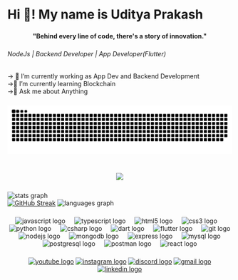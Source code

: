 <h1 align="left">Hi 👋! My name is Uditya Prakash</h1>

###

<h4 align="center">"Behind every line of code, there's a story of innovation."</h4>

###

<h6 align="left">NodeJs | Backend Developer | App Developer(Flutter)</h6>

###

<p align="left">-> 🔭 I’m currently working as App Dev and Backend Development<br>->🌱 I’m currently learning Blockchain<br>->💬 Ask me about Anything</p>

###

<img src="https://raw.githubusercontent.com/udityaprakash/udityaprakash/output/snake.svg" alt="Snake animation" />

###

<br clear="both">

<div align="center">
  <img height="300" src="https://cdn.dribbble.com/users/730703/screenshots/6581243/avento.gif"  />
</div>

###

<div align="left">
  <img src="https://github-readme-stats.vercel.app/api?username=udityaprakash&hide_title=false&hide_rank=false&show_icons=true&include_all_commits=true&count_private=true&disable_animations=false&theme=dracula&locale=en&hide_border=false" height="150" alt="stats graph"  />
<!--   <img src="https://streak-stats.demolab.com?user=udityaprakash&locale=en&mode=daily&theme=dracula&hide_border=false&border_radius=5" height="150" alt="streak graph"  /> -->
<!--   <a href="https://git.io/streak-stats"><img src="https://streak-stats.demolab.com?user=udityaprakash&theme=dark" alt="GitHub Streak" /></a> -->
<!--   <img src="https://streak-stats.demolab.com/?user=udityaprakash&theme=dark" alt="streak graph" height="150"/> -->
<!--   [![GitHub Streak](https://streak-stats.demolab.com?user=udityaprakash)](https://git.io/streak-stats) -->
<!--   <a href="https://streak-stats.demolab.com?user=udityaprakash"><img src="https://streak-stats.demolab.com?user=udityaprakash" alt="GitHub Streak" /></a> -->
  <br> 
  <a href=" https://github-readme-streak-stats.herokuapp.com/?user=udityaprakash&theme=darcula&hide_border=true&background=FFFFFF00"><img src=" https://github-readme-streak-stats.herokuapp.com/?user=udityaprakash&theme=darcula&hide_border=true&background=FFFFFF00" alt="GitHub Streak" /></a>
<!--   [![GitHub Streak](https://streak-stats.demolab.com?user=udityaprakash&theme=dark)](https://git.io/streak-stats) -->
  <img src="https://github-readme-stats.vercel.app/api/top-langs?username=udityaprakash&locale=en&hide_title=false&layout=compact&card_width=320&langs_count=10&theme=gruvbox_light&hide_border=false&custom_title=Stats" height="150" alt="languages graph"  />
</div>

###

<div align="center">
  <img src="https://cdn.jsdelivr.net/gh/devicons/devicon/icons/javascript/javascript-original.svg" height="30" alt="javascript logo"  />
  <img width="12" />
  <img src="https://skillicons.dev/icons?i=ts" height="30" alt="typescript logo"  />
  <img width="12" />
  <img src="https://cdn.jsdelivr.net/gh/devicons/devicon/icons/html5/html5-original.svg" height="30" alt="html5 logo"  />
  <img width="12" />
  <img src="https://cdn.jsdelivr.net/gh/devicons/devicon/icons/css3/css3-original.svg" height="30" alt="css3 logo"  />
  <img width="12" />
  <img src="https://skillicons.dev/icons?i=py" height="30" alt="python logo"  />
  <img width="12" />
  <img src="https://cdn.jsdelivr.net/gh/devicons/devicon/icons/csharp/csharp-original.svg" height="30" alt="csharp logo"  />
  <img width="12" />
  <img src="https://skillicons.dev/icons?i=dart" height="30" alt="dart logo"  />
  <img width="12" />
  <img src="https://skillicons.dev/icons?i=flutter" height="30" alt="flutter logo"  />
  <img width="12" />
  <img src="https://cdn.jsdelivr.net/gh/devicons/devicon/icons/git/git-original.svg" height="30" alt="git logo"  />
  <img width="12" />
  <img src="https://skillicons.dev/icons?i=nodejs" height="30" alt="nodejs logo"  />
  <img width="12" />
  <img src="https://cdn.jsdelivr.net/gh/devicons/devicon/icons/mongodb/mongodb-original.svg" height="30" alt="mongodb logo"  />
  <img width="12" />
  <img src="https://skillicons.dev/icons?i=express" height="30" alt="express logo"  />
  <img width="12" />
  <img src="https://skillicons.dev/icons?i=mysql" height="30" alt="mysql logo"  />
  <img width="12" />
  <img src="https://skillicons.dev/icons?i=postgres" height="30" alt="postgresql logo"  />
  <img width="12" />
  <img src="https://skillicons.dev/icons?i=postman" height="30" alt="postman logo"  />
  <img width="12" />
  <img src="https://skillicons.dev/icons?i=react" height="30" alt="react logo"  />
</div>

###

<div align="center">
  <a href="https://www.youtube.com/channel/UC233ybj1FzpnNk2jmZX6YZg"><img src="https://img.shields.io/static/v1?message=Youtube&logo=youtube&label=&color=FF0000&logoColor=white&labelColor=&style=for-the-badge" height="35" alt="youtube logo"  /></a>
  <a href="https://www.instagram.com/_thetech_boy_/"><img src="https://img.shields.io/static/v1?message=Instagram&logo=instagram&label=&color=E4405F&logoColor=white&labelColor=&style=for-the-badge" height="35" alt="instagram logo"  /></a>
  <a href="https://discord.com/channels/1131191757464424523/1131191758504603739"><img src="https://img.shields.io/static/v1?message=Discord&logo=discord&label=&color=7289DA&logoColor=white&labelColor=&style=for-the-badge" height="35" alt="discord logo"  /></a>
  <a href="mailto:udityaprakash983@gmail.com"><img src="https://img.shields.io/static/v1?message=Gmail&logo=gmail&label=&color=D14836&logoColor=white&labelColor=&style=for-the-badge" height="35" alt="gmail logo"  /></a>
  <a href = "https://www.linkedin.com/in/udityaprakash/"><img src="https://img.shields.io/static/v1?message=LinkedIn&logo=linkedin&label=&color=0077B5&logoColor=white&labelColor=&style=for-the-badge" height="35" alt="linkedin logo"  /></a>
</div>

###
